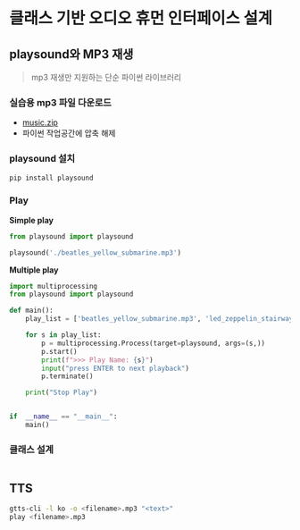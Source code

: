 # 클래스 기반 오디오 휴먼 인터페이스 설계

## playsound와 MP3 재생
> mp3 재생만 지원하는 단순 파이썬 라이브러리

### 실습용 mp3 파일 다운로드
- [music.zip](https://github.com/PlanXStudio/meister/files/15102598/music.zip)
- 파이썬 작업공간에 압축 해제

### playsound 설치
```sh
pip install playsound 
```

### Play
**Simple play**
```python
from playsound import playsound

playsound('./beatles_yellow_submarine.mp3')
```

**Multiple play**
```python
import multiprocessing
from playsound import playsound

def main():
    play_list = ['beatles_yellow_submarine.mp3', 'led_zeppelin_stairway_to_heaven.mp3', 'acdc_thunderstruck.mp3']

    for s in play_list:
        p = multiprocessing.Process(target=playsound, args=(s,))
        p.start()
        print(f">>> Play Name: {s}")
        input("press ENTER to next playback")
        p.terminate()

    print("Stop Play")


if  __name__ == "__main__":
    main()
```

### 클래스 설계
```python
```

## TTS
```sh
gtts-cli -l ko -o <filename>.mp3 "<text>"
play <filename>.mp3
```
